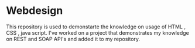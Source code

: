 # Webdesign

This repository is used to demonstarte the knowledge on usage of HTML , CSS , java script. 
I've worked on a project that demonstrates my knowledge on REST and SOAP API's and added it to my repository. 
